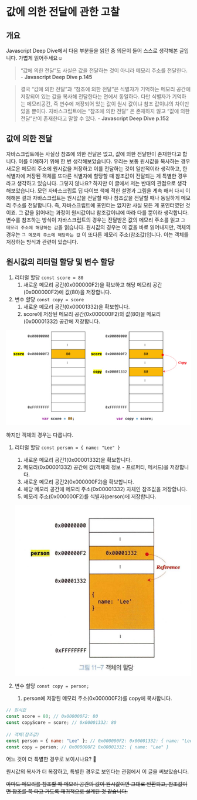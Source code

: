 # 값에 의한 전달에 관한 고찰

## 개요

Javascript Deep Dive에서 다음 부분들을 읽던 중 의문이 들어 스스로 생각해본 글입니다. 가볍게 읽어주세요☺️

> “값에 의한 전달”도 사실은 값을 전달하는 것이 아니라 메모리 주소를 전달한다. - **Javascript Deep Dive p.145**

> 결국 “값에 의한 전달”과 “참조에 의한 전달”은 식별자가 기억하는 메모리 공간에 저장되어 있는 값을 복사해 전달한다는 면에서 동일하다. 다만 식별자가 기억하는 메모리공간, 즉 변수에 저장되어 있는 값이 원시 값이냐 참조 값이냐의 차이만 있을 뿐이다. 자바스크립트에는 “참조에 의한 전달” 은 존재하지 않고 “값에 의한 전달”만이 존재한다고 말할 수 있다. - **Javascript Deep Dive p.152**

## 값에 의한 전달

자바스크립트에는 사실상 참조에 의한 전달은 없고, 값에 의한 전달만이 존재한다고 합니다. 이를 이해하기 위해 한 번 생각해보았습니다. 우리는 보통 원시값을 복사하는 경우 새로운 메모리 주소에 원시값을 저장하고 이를 전달하는 것이 일반적이라 생각하고, 한 식별자에 저장된 객체를 또다른 식별자에 할당할 때 참조값이 전달되는 게 특별한 경우라고 생각하고 있습니다. 그렇지 않나요? 하지만 이 글에서 저는 반대의 관점으로 생각해보았습니다. 모던 자바스크립트 딥 다이브 책에 적힌 설명과 그림을 계속 해서 다시 이해해본 결과 자바스크립트는 원시값을 전달할 때나 참조값을 전달할 때나 동일하게 메모리 주소를 전달합니다. 즉, 자바스크립트에 포인터는 없지만 사실 모든 게 포인터였던 것이죠. 그 값을 읽어내는 과정이 원시값이냐 참조값이냐에 따라 다를 뿐이라 생각합니다. 변수를 참조하는 방식이 자바스크립트의 경우는 전달받은 값의 메모리 주소를 읽고 `그 메모리 주소에 해당하는 값`을 읽습니다. 원시값의 경우는 이 값을 바로 읽어내지만, 객체의 경우는 `그 메모리 주소에 해당하는 값` 이 또다른 메모리 주소(참조값)입니다. 이는 객체를 저장하는 방식과 관련이 있습니다.

<!-- [스택과 힙 메모리](https://www.notion.so/9eff309f2f374f3b86557ff67a82a1d1?pvs=21) -->

## 원시값의 리터럴 할당 및 변수 할당

1. 리터럴 할당 `const score = 80`
   1. 새로운 메모리 공간(0x000000F2)을 확보하고 해당 메모리 공간(0x000000F2)에 값(80)을 저장합니다.
2. 변수 할당 `const copy = score`
   1. 새로운 메모리 공간(0x00001332)을 확보합니다.
   2. score에 저장된 메모리 공간(0x000000F2)의 값(80)을 메모리(0x00001332) 공간에 저장합니다.

![image.png](image.png)

하지만 객체의 경우는 다릅니다.

1. 리터럴 할당 `const person = { name: "Lee" }`

   1. 새로운 메모리 공간1(0x00001332)을 확보합니다.
   2. 메모리(0x00001332) 공간에 값(객체의 정보 - 프로퍼티, 메서드)을 저장합니다.
   3. 새로운 메모리 공간2(0x000000F2)을 확보합니다.
   4. 해당 메모리 공간에 메모리 주소(0x00001332) 자체인 참조값을 저장합니다.
   5. 메모리 주소(0x000000F2)를 식별자(person)에 저장합니다.

   ![image.png](image%201.png)

2. 변수 할당 `const copy = person;`
   1. person에 저장된 메모리 주소(0x000000F2)를 copy에 복사합니다.

<!-- [자바스크립트 객체는 왜 메모리를 두 번 거쳐서 저장할까?](https://www.notion.so/9728e2f515724acda76cf0948537d5a8?pvs=21) -->

```jsx
// 원시값
const score = 80; // 0x000000F2: 80
const copyScore = score; // 0x00001332: 80

// 객체(참조값)
const person = { name: "Lee" }; // 0x000000F2: 0x00001332: { name: "Lee" }
const copy = person; // 0x000000F2 0x00001332: { name: "Lee" }
```

어느 것이 더 특별한 경우로 보이시나요? 🙂

원시값의 복사가 더 복잡하고, 특별한 경우로 보인다는 관점에서 이 글을 써보았습니다.

~~아마도 메모리를 참조할 때 메모리 공간의 값이 원시값이면 그대로 반환되고, 참조값이면 참조를 쭉 타고 가도록 재귀적으로 설계된 것 같습니다.~~
